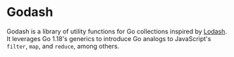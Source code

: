 # Godash

Godash is a library of utility functions for Go collections inspired by [Lodash](https://lodash.com/). It leverages Go 1.18's generics to introduce Go analogs to JavaScript's `filter`, `map`, and `reduce`, among others.
